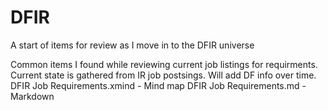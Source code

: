 # DFIR

A start of items for review as I move in to the DFIR universe


Common items I found while reviewing current job listings for requirments.  Current state is gathered from IR job postsings.  Will add DF info over time.
DFIR Job Requirements.xmind - Mind map
DFIR Job Requirements.md - Markdown
